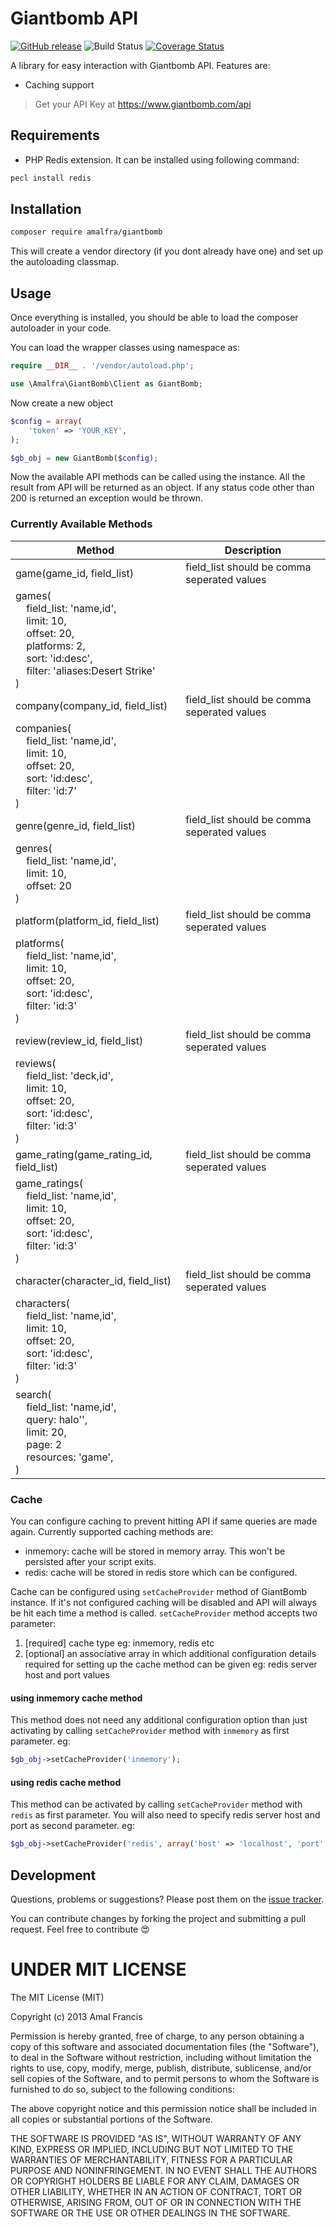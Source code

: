Giantbomb API
==============================
[![GitHub release](https://img.shields.io/github/release/amalfra/GiantBomb.svg)](https://github.com/amalfra/GiantBomb/releases)
![Build Status](https://github.com/amalfra/giantbomb/actions/workflows/test.yml/badge.svg?branch=main)
[![Coverage Status](https://coveralls.io/repos/github/amalfra/giantbomb/badge.svg)](https://coveralls.io/github/amalfra/giantbomb)

A library for easy interaction with Giantbomb API. Features are:
* Caching support

> Get your API Key at https://www.giantbomb.com/api

## Requirements
* PHP Redis extension. It can be installed using following command:
```sh
pecl install redis
```

## Installation
```sh
composer require amalfra/giantbomb
```
This will create a vendor directory (if you dont already have one) and set up the autoloading classmap.

## Usage
Once everything is installed, you should be able to load the composer autoloader in your code.

You can load the wrapper classes using namespace as:

```php
require __DIR__ . '/vendor/autoload.php';

use \Amalfra\GiantBomb\Client as GiantBomb;
```

Now create a new object

```php
$config = array(
	'token' => 'YOUR_KEY',
);

$gb_obj = new GiantBomb($config);
```

Now the available API methods can be called using the instance. All the result from API will be returned as an object. If any status code other than 200 is returned an exception would be thrown.

### Currently Available Methods
| Method | Description |
| --- | --- |
| game(game_id, field_list) | field_list should be comma seperated values |
| games(<br>&nbsp;&nbsp;&nbsp;&nbsp;field_list: 'name,id',<br>&nbsp;&nbsp;&nbsp;&nbsp;limit: 10,<br>&nbsp;&nbsp;&nbsp;&nbsp;offset: 20,<br>&nbsp;&nbsp;&nbsp;&nbsp;platforms: 2,<br>&nbsp;&nbsp;&nbsp;&nbsp;sort: 'id:desc',<br>&nbsp;&nbsp;&nbsp;&nbsp;filter: 'aliases:Desert Strike'<br>) | |
| company(company_id, field_list) | field_list should be comma seperated values |
| companies(<br>&nbsp;&nbsp;&nbsp;&nbsp;field_list: 'name,id',<br>&nbsp;&nbsp;&nbsp;&nbsp;limit: 10,<br>&nbsp;&nbsp;&nbsp;&nbsp;offset: 20,<br>&nbsp;&nbsp;&nbsp;&nbsp;sort: 'id:desc',<br>&nbsp;&nbsp;&nbsp;&nbsp;filter: 'id:7'<br>) | |
| genre(genre_id, field_list) | field_list should be comma seperated values |
| genres(<br>&nbsp;&nbsp;&nbsp;&nbsp;field_list: 'name,id',<br>&nbsp;&nbsp;&nbsp;&nbsp;limit: 10,<br>&nbsp;&nbsp;&nbsp;&nbsp;offset: 20<br>) | |
| platform(platform_id, field_list) | field_list should be comma seperated values |
| platforms(<br>&nbsp;&nbsp;&nbsp;&nbsp;field_list: 'name,id',<br>&nbsp;&nbsp;&nbsp;&nbsp;limit: 10,<br>&nbsp;&nbsp;&nbsp;&nbsp;offset: 20,<br>&nbsp;&nbsp;&nbsp;&nbsp;sort: 'id:desc',<br>&nbsp;&nbsp;&nbsp;&nbsp;filter: 'id:3'<br>) | |
| review(review_id, field_list) | field_list should be comma seperated values |
| reviews(<br>&nbsp;&nbsp;&nbsp;&nbsp;field_list: 'deck,id',<br>&nbsp;&nbsp;&nbsp;&nbsp;limit: 10,<br>&nbsp;&nbsp;&nbsp;&nbsp;offset: 20,<br>&nbsp;&nbsp;&nbsp;&nbsp;sort: 'id:desc',<br>&nbsp;&nbsp;&nbsp;&nbsp;filter: 'id:3'<br>) | |
| game_rating(game_rating_id, field_list) | field_list should be comma seperated values |
| game_ratings(<br>&nbsp;&nbsp;&nbsp;&nbsp;field_list: 'name,id',<br>&nbsp;&nbsp;&nbsp;&nbsp;limit: 10,<br>&nbsp;&nbsp;&nbsp;&nbsp;offset: 20,<br>&nbsp;&nbsp;&nbsp;&nbsp;sort: 'id:desc',<br>&nbsp;&nbsp;&nbsp;&nbsp;filter: 'id:3'<br>) | |
| character(character_id, field_list) | field_list should be comma seperated values |
| characters(<br>&nbsp;&nbsp;&nbsp;&nbsp;field_list: 'name,id',<br>&nbsp;&nbsp;&nbsp;&nbsp;limit: 10,<br>&nbsp;&nbsp;&nbsp;&nbsp;offset: 20,<br>&nbsp;&nbsp;&nbsp;&nbsp;sort: 'id:desc',<br>&nbsp;&nbsp;&nbsp;&nbsp;filter: 'id:3'<br>) | |
| search(<br>&nbsp;&nbsp;&nbsp;&nbsp;field_list: 'name,id',<br>&nbsp;&nbsp;&nbsp;&nbsp;query: halo'',<br>&nbsp;&nbsp;&nbsp;&nbsp;limit: 20,<br>&nbsp;&nbsp;&nbsp;&nbsp;page: 2<br>&nbsp;&nbsp;&nbsp;&nbsp;resources: 'game',<br>) | |

### Cache
You can configure caching to prevent hitting API if same queries are made again. Currently supported caching methods are:
* inmemory: cache will be stored in memory array. This won't be persisted after your script exits.
* redis: cache will be stored in redis store which can be configured.

Cache can be configured using ```setCacheProvider``` method of GiantBomb instance. If it's not configured caching will be disabled and API will always be hit each time a method is called. ```setCacheProvider``` method accepts two parameter: 
1. [required] cache type eg: inmemory, redis etc
2. [optional] an associative array in which additional configuration details required for setting up the cache method can be given eg: redis server host and port values

#### using inmemory cache method
This method does not need any additional configuration option than just activating by calling ```setCacheProvider``` method with ```inmemory``` as first parameter.
eg:
```php
$gb_obj->setCacheProvider('inmemory');
```
#### using redis cache method
This method can be activated by calling ```setCacheProvider``` method with ```redis``` as first parameter. You will also need to specify redis server host and port as second parameter.
eg:
```php
$gb_obj->setCacheProvider('redis', array('host' => 'localhost', 'port' => 6379));
```

## Development

Questions, problems or suggestions? Please post them on the [issue tracker](https://github.com/amalfra/giantbomb/issues).

You can contribute changes by forking the project and submitting a pull request. Feel free to contribute :heart_eyes:

UNDER MIT LICENSE
=================

The MIT License (MIT)

Copyright (c) 2013 Amal Francis

Permission is hereby granted, free of charge, to any person obtaining a copy of this software and associated documentation files (the "Software"), to deal in the Software without restriction, including without limitation the rights to use, copy, modify, merge, publish, distribute, sublicense, and/or sell copies of the Software, and to permit persons to whom the Software is furnished to do so, subject to the following conditions:

The above copyright notice and this permission notice shall be included in all copies or substantial portions of the Software.

THE SOFTWARE IS PROVIDED "AS IS", WITHOUT WARRANTY OF ANY KIND, EXPRESS OR IMPLIED, INCLUDING BUT NOT LIMITED TO THE WARRANTIES OF MERCHANTABILITY, FITNESS FOR A PARTICULAR PURPOSE AND NONINFRINGEMENT. IN NO EVENT SHALL THE AUTHORS OR COPYRIGHT HOLDERS BE LIABLE FOR ANY CLAIM, DAMAGES OR OTHER LIABILITY, WHETHER IN AN ACTION OF CONTRACT, TORT OR OTHERWISE, ARISING FROM, OUT OF OR IN CONNECTION WITH THE SOFTWARE OR THE USE OR OTHER DEALINGS IN THE SOFTWARE.

